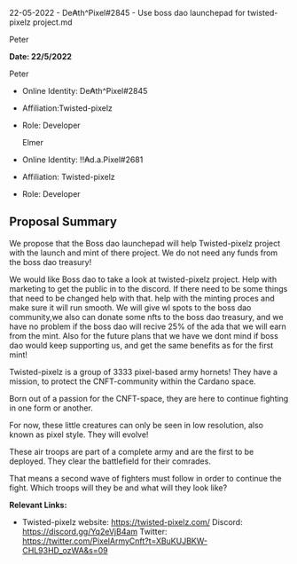 
22-05-2022 - De₳th^Pixel#2845 - Use boss dao launchepad for twisted-pixelz project.md


  Peter 

**Date: 22/5/2022**

  Peter 
* Online Identity: De₳th^Pixel#2845
* Affiliation:Twisted-pixelz
* Role: Developer

  Elmer 
* Online Identity: !!₳d.a.Pixel#2681
* Affiliation: Twisted-pixelz
* Role: Developer



## Proposal Summary

We propose that the Boss dao launchepad will help Twisted-pixelz project with the launch and mint of there project.
We do not need any funds from the boss dao treasury!



We would like Boss dao to take a look at twisted-pixelz project.
Help with marketing to get the public in to the discord.
If there need to be some things that need to be changed help with that.
help with the minting proces and make sure it will run smooth.
We will give wl spots to the boss dao community,we also can donate some nfts to the boss dao treasury, and we have no problem if the boss dao will recive 25% of the ada that we will earn from the mint.
Also for the future plans that we have we dont mind if boss dao would keep supporting us, and get the same benefits as for the first mint!

Twisted-pixelz is a group of 3333 pixel-based army hornets! They have a mission, to protect the CNFT-community within the Cardano space.

Born out of a passion for the CNFT-space, they are here to continue fighting in one form or another.

For now, these little creatures can only be seen in low resolution, also known as pixel style. They will evolve!
 
These air troops are part of a complete army and are the first to be deployed. They clear the battlefield for their comrades.

That means a second wave of fighters must follow in order to continue the fight. Which troops will they be and what will they look like?

**Relevant Links:**
* Twisted-pixelz website: https://twisted-pixelz.com/
                 Discord: https://discord.gg/Yq2eVjB4am
                 Twitter: https://twitter.com/PixelArmyCnft?t=XBuKUJBKW-CHL93HD_ozWA&s=09
